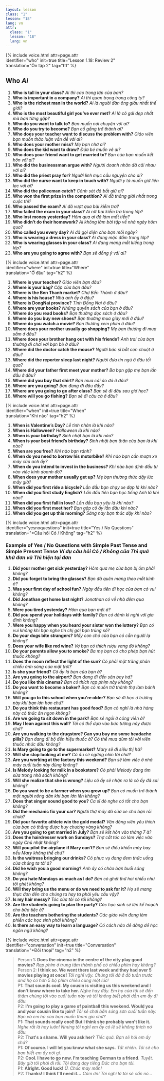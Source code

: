 ```yaml
---
layout: lesson
class: "1"
lesson: "18"
lang: vn
attr:
  class: "1"
  lesson: "18"
  lang: vn
---
```


{%  include voice.html attr=page.attr  
	identifier="who"  init=true
	title="Lesson 1.18: Review 2"        
	translation="Ôn tập 2"
    tag="h1" %}

## Who *Ai*
1. **Who is tall in your class?** *Ai thì cao trong lớp của bạn?*
2. **Who is important in a company?** *Ai thì quan trọng trong công ty?*
3. **Who is the richest man in the world?** *Ai là người đàn ông giàu nhất thế giới?*
4. **Who is the most beautiful girl you’ve ever met?** *Ai là cô gái đẹp nhất mà bạn từng gặp?*
5. **Who do you want to talk to?** *Bạn muốn nói chuyện với ai?*
6. **Who do you try to become?** *Bạn cố gắng trở thành ai?*
7. **Who does your teacher want to discuss the problem with?** *Giáo viên bạn muốn thảo luận vấn đề với ai?* 
8. **Who does your mother miss?** *Mẹ bạn nhớ ai?*
9. **Who does the kid want to draw?** *Đứa bé muốn vẽ ai?*
10. **Who does your friend want to get married to?** *Bạn của bạn muốn kết hôn với ai?*
11. **Who did the businessman argue with?** *Người doanh nhân đã cãi nhau với ai?*
12. **Who did the priest pray for?** *Người linh mục cầu nguyện cho ai?*
13. **Who did the nurse want to keep in touch with?** *Người y tá muốn giữ liên lạc với ai?*
14. **Who did the policeman catch?** *Cảnh sát đã bắt giữ ai?*
15. **Who won the first prize in the competition?** *Ai đã thắng giải nhất trong cuộc thi?*
16. **Who passed the exam?** *Ai đã vượt qua bài kiểm tra?*
17. **Who failed the exam in your class?** *Ai rớt bài kiểm tra trong lớp?*
18. **Who lost money yesterday?** *Hôm qua ai đã làm mất tiền?*
19. **Who didn’t do their homework?** *Ai không làm bài tập về nhà ngày hôm qua?*
20. **Who called you every day?** *Ai đã gọi điện cho bạn mỗi ngày?*
21. **Who is wearing a dress in your class?** *Ai đang mặc đầm trong lớp?*
22. **Who is wearing glasses in your class?** *Ai đang mang mắt kiếng trong lớp?*
23. **Who are you going to agree with?** *Bạn sẽ đồng ý với ai?*

{%  include voice.html attr=page.attr  
	identifier="where"  init=true
	title="Where"        
	translation="Ở đâu"
    tag="h2" %}

1. **Where is your teacher?** *Giáo viên bạn đâu?*
2. **Where is your bag?** *Cặp của bạn đâu?*
3. **Where is the Ben Thanh market?** *Chợ Bến Thành ở đâu?*
4. **Where is his house?** *Nhà anh ấy ở đâu?*
5. **Where is DongNai province?** *Tỉnh Đồng Nai ở đâu?*
6. **Where are your books?** *Những quyển sách của bạn ở đâu?*
7. **Where do you read books?** *Bạn thường đọc sách ở đâu?*
8. **Where do you buy new shoes?** *Bạn thường mua giày mới ở đâu?*
9. **Where do you watch a movie?** *Bạn thường xem phim ở đâu?*
11. **Where does your mother usually go shopping?** *Mẹ bạn thường đi mua sắm ở đâu?*
12. **Where does your brother hang out with his friends?** *Anh trai của bạn thường đi chơi với bạn bè ở đâu?*
13. **Where did the doctor catch the mouse?** *Người bác sĩ bắt con chuột ở đâu?*
14. **Where did the reporter sleep last night?** *Người đưa tin ngủ ở đâu tối qua?*
15. **Where did your father first meet your mother?** *Ba bạn gặp mẹ bạn lần đầu ở đâu?*
16. **Where did you buy that shirt?** *Bạn mua cái áo đó ở đâu?*
17. **Where are you going?** *Bạn đang đi đâu đấy?*
18. **Where are you going to go after class?** *Bạn sẽ đi đâu sau giờ học?*
19. **Where will you go fishing?** *Bạn sẽ đi câu cá ở đâu?*


{%  include voice.html attr=page.attr  
	identifier="when"  init=true
	title="When"        
	translation="Khi nào"
    tag="h2" %}
 
1. **When is Valentine’s Day?** *Lễ tình nhân là khi nào?*
2. **When is Halloween?** *Halloween là khi nào?*
3. **When is your birthday?** *Sinh nhật bạn là khi nào?*
4. **When is your best friend’s birthday?** *Sinh nhật bạn thân của bạn là khi nào?*
5. **When are you free?** *Khi nào bạn rảnh?*
6. **When do you need to borrow his motorbike?** *Khi nào bạn cần mượn xe máy của anh ấy?*
7. **When do you intend to invest in the business?** *Khi nào bạn định đầu tư vào việc kinh doanh đó?*
8. **When does your mother usually get up?** *Mẹ bạn thường thức dậy lúc mấy giờ?*
9. **When did you first ride a bicycle?** *Lần đầu bạn chạy xe đạp là khi nào?* 
10. **When did you first study English?** *Lần đầu tiên bạn học tiếng Anh là khi nào?*
11. **When did you first fall in love?** *Lần đầu bạn yêu là khi nào?*
12. **When did you first meet her?** *Bạn gặp cô ấy lần đâu khi nào?*
13. **When did you get up this morning?** *Sáng nay bạn thức dậy khi nào?*

{%  include voice.html attr=page.attr  
	identifier="yesnoquestions"  init=true
	title="Yes / No Questions"        
	translation="*Câu hỏi Có / Không"
    tag="h2" %}

### Example of Yes / No Questions with Simple Past Tense and Simple Present Tense *Ví dụ câu hỏi Có / Không của Thì quá khứ đơn và Thì hiện tại đơn*

1. **Did your mother get sick yesterday?**  *Hôm qua mẹ của bạn bị ốm phải không?*
2. **Did you forget to bring the glasses?**  *Bạn đã quên mang theo mắt kính à?*
3. **Was your first day of school fun?**  *Ngày đầu tiên đi học của bạn có vui không?*
4. **Did Jonathan get home last night?**  *Jonathan có về nhà đêm qua không?*
5. **Were you tired yesterday?**  *Hôm qua bạn mệt à?*
6. **Did you spend your holidays with family?**  *Bạn có dành kì nghỉ với gia đình không?*
7. **Were you happy when you heard your sister won the lottery?**  *Bạn có vui không khi bạn nghe tin chị gái bạn trúng số?*
8. **Do your dogs bite strangers?**  *Mấy con chó của bạn có cắn người lạ không?*
9. **Does your wife like red wine?**  *Vợ bạn có thích rượu vang đỏ không?*
10. **Do your parents allow you to smoke?**  *Ba mẹ bạn có cho phép bạn hút thuốc không?*
11. **Does the moon reflect the light of the sun?**  *Có phải mặt trăng phản chiếu ánh sáng của mặt trời?*
12. **Is she your friend?**  *Cô ấy là bạn của bạn à?*
13. **Are you going to the airport?**  *Bạn đang đi đến sân bay hả?*
14. **Do you like this cinema?**  *Bạn có thích rạp phim này không?*
15. **Do you want to become a baker?**  *Bạn có muốn trở thành thợ làm bánh không?*
16. **Will you go to this school when you're older?**  *Bạn sẽ đi học ở trường này khi bạn lớn hơn chứ?*
17. **Do you think this restaurant has good food?**  *Bạn có nghĩ là nhà hàng này có thức ăn ngon không?*
18. **Are we going to sit down in the park?**  *Bạn sẽ ngồi ở công viên à?*
19. **May I lean against this wall?**  *Tôi có thể dựa vào bức tường này được chứ?*
20. **Are you walking to the drugstore? Can you buy me some headache pills?**  *Bạn đang đi bộ đến hiệu thuốc à? Có thể mua dùm tôi vài viên thuốc nhức đầu không?*
21. **Is Mary going to go to the supermarket?**  *Mary sẽ đi siêu thị hả?*
22. **Will she stop looking at me?**  *Cô ấu sẽ ngừng nhìn tôi chứ?*
23. **Are you working at the factory this weekend?**  *Bạn sẽ làm việc ở nhà máy cuổi tuần này đúng không?*
24. **Is Melody looking for milk in a bookstore?**  *Có phải Melody đang tìm sữa trong nhà sách không?*
25. **Will she realize that she is wrong?**  *Liệu cô ấy sẽ nhận ra là cô ấy đã sai không?*
26. **Do you want to be a farmer when you grow up?**  *Bạn có muốn trở thành một người nông dân khi bạn lớn lên không?*
27. **Does that singer sound good to you?**  *Ca sĩ đó nghe có tốt cho bạn không?*
28. **Did the mechanic fix your car?**  *Người thợ máy đã sửa xe cho bạn rồi chưa?*
29. **Did your favorite athlete win the gold medal?**  *Vận động viên yêu thích của bạn có thắng được huy chương vàng không?*
30. **Are you going to get married in July?**  *Bạn sẽ kết hôn vào tháng 7 à?*
31. **Does the hairdresser work on Sundays?**  *Thợ cắt tóc có làm việc vào ngày Chủ nhật không?*
32. **Will you pilot the airplane if Mary can't?**  *Bạn sẽ điều khiển máy bay nếu Mary không thể chứ?*
33. **Is the waitress bringing our drinks?**  *Cô phục vụ đang đem thức uống của chúng ta tới à?*
34. **Did he wish you a good morning?**  *Anh ấy có chào bạn buổi sáng không?* 
35. **Do you hate Mondays as much as I do?**  *Bạn có ghét thứ hai nhiều như tôi ghét không?*
36. **Will they bring us the menu or do we need to ask for it?**  *Họ sẽ mang thực đơn đến cho chúng ta hay ta phải yêu cầu vậy?*
37. **Is my hair messy?**  *Tóc của tôi có rối không?*
38. **Are the students going to plan the party?**  *Các học sinh sẽ lên kế hoạch cho bữa tiệc à?*
39. **Are the teachers bothering the students?**  *Các giáo viên đang làm phiền các học sinh phải không?*
40. **Is there an easy way to learn a language?**  *Có cách nào dễ dàng để học ngôn ngữ không?*

{%  include voice.html attr=page.attr  
	identifier="conversation"  init=true
	title="Conversation"        
	translation="*Đối thoại"
    tag="h2" %}

> Person 1: **Does the cinema in the centre of the city play good movies?**
*Rạp phim ở trung tâm thành phố có chiếu phim hay không?*  
> Person 2: **I think so. We went there last week and they had over 5 movies playing at once!**
*Tôi nghĩ vậy. Chúng tôi đã ở đó tuần trước and họ có hơn 5 bộ phim chiếu cùng một lúc!*  
> P1: **That sounds cool. My cousin is visiting us this weekend and I don't know where to take her.**
*Nghe hay đấy. Em họ của tôi sẽ đến thăm chúng tôi vào cuối tuần này và tôi không biết phải dẫn em ấy đi đâu.*  
> P2: **I'm going to play a game of paintball this weekend. Would you and your cousin like to join?**
*Tôi sẽ chơi bắn súng sơn cuối tuần này. Bạn và em họ của bạn muốn tham gia chứ?*  
> P1: **That sounds really cool! But I think she probably won't like it.**
*Nghe rất là hay luôn! Nhưng tôi nghĩ em ấy có lẽ sẽ không thích nó đâu.*  
> P2: **That's a shame. Will you ask her?**
*Tiếc quá. Bạn sẽ hỏi em ấy chứ?*  
> P1: **Of course. I will let you know what she says.**
*Tất nhiên. Tôi sẽ cho bạn biết em ấy nói gì.*  
> P2: **Cool. I have to go now. I'm teaching German to a friend.**
*Tuyệt. Bây giờ tôi phải đi rồi. Tôi đang dạy tiếng Đức cho bạn tôi.*  
> P1: **Alright. Good luck!**
*Ừ. Chúc may mắn!*  
> P2: **Thanks! I think I'll need it...**
*Cảm ơn! Tôi nghĩ là tôi sẽ cần nó...*  